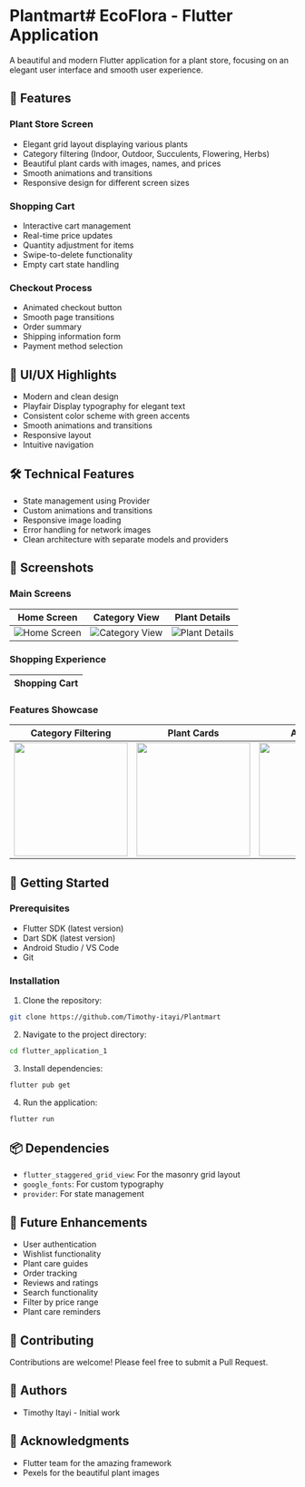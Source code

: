 # Plantmart# EcoFlora - Flutter Application

A beautiful and modern Flutter application for a plant store, focusing on an elegant user interface and smooth user experience.

## 🌿 Features

### Plant Store Screen
- Elegant grid layout displaying various plants
- Category filtering (Indoor, Outdoor, Succulents, Flowering, Herbs)
- Beautiful plant cards with images, names, and prices
- Smooth animations and transitions
- Responsive design for different screen sizes

### Shopping Cart
- Interactive cart management
- Real-time price updates
- Quantity adjustment for items
- Swipe-to-delete functionality
- Empty cart state handling

### Checkout Process
- Animated checkout button
- Smooth page transitions
- Order summary
- Shipping information form
- Payment method selection

## 🎨 UI/UX Highlights
- Modern and clean design
- Playfair Display typography for elegant text
- Consistent color scheme with green accents
- Smooth animations and transitions
- Responsive layout
- Intuitive navigation

## 🛠️ Technical Features
- State management using Provider
- Custom animations and transitions
- Responsive image loading
- Error handling for network images
- Clean architecture with separate models and providers

## 📱 Screenshots

### Main Screens
| Home Screen | Category View | Plant Details |
|-------------|---------------|---------------|
| ![Home Screen](lib/screenshots/Plant-Store.png) | ![Category View](lib/screenshots/category-page.png) | ![Plant Details](lib/screenshots/plant-detail.png) |

### Shopping Experience
| Shopping Cart |
|---------------|
### Features Showcase
| Category Filtering | Plant Cards | Animations |
|-------------------|-------------|------------|
| <img src="screenshots/category_filtering.png" width="200"/> | <img src="screenshots/plant_cards.png" width="200"/> | <img src="screenshots/animations.png" width="200"/> |


## 🚀 Getting Started

### Prerequisites
- Flutter SDK (latest version)
- Dart SDK (latest version)
- Android Studio / VS Code
- Git

### Installation
1. Clone the repository:
```bash
git clone https://github.com/Timothy-itayi/Plantmart
```

2. Navigate to the project directory:
```bash
cd flutter_application_1
```

3. Install dependencies:
```bash
flutter pub get
```

4. Run the application:
```bash
flutter run
```

## 📦 Dependencies
- `flutter_staggered_grid_view`: For the masonry grid layout
- `google_fonts`: For custom typography
- `provider`: For state management

## 🎯 Future Enhancements
- User authentication
- Wishlist functionality
- Plant care guides
- Order tracking
- Reviews and ratings
- Search functionality
- Filter by price range
- Plant care reminders

## 🤝 Contributing
Contributions are welcome! Please feel free to submit a Pull Request.


## 👥 Authors
- Timothy Itayi - Initial work

## 🙏 Acknowledgments
- Flutter team for the amazing framework
- Pexels for the beautiful plant images


